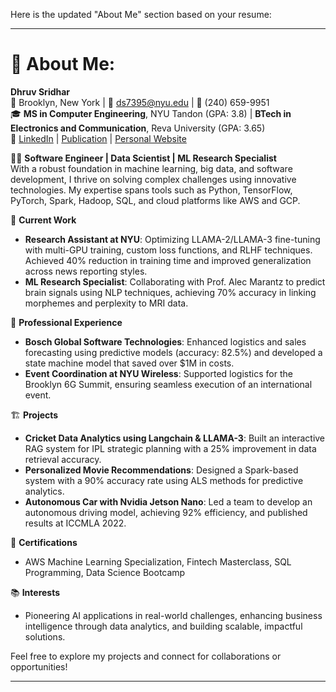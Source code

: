 Here is the updated "About Me" section based on your resume:

---

# 💫 About Me:
**Dhruv Sridhar**  
📍 Brooklyn, New York | 📧 ds7395@nyu.edu | 📱 (240) 659-9951  
🎓 **MS in Computer Engineering**, NYU Tandon (GPA: 3.8) | **BTech in Electronics and Communication**, Reva University (GPA: 3.65)  
🔗 [LinkedIn](https://www.linkedin.com/in/dhruv-sr/) | [Publication](https://doi.org/10.1109/ICCCMLA56841.2022.9989127) | [Personal Website](https://ds28-ops.github.io/)

👨‍💻 **Software Engineer | Data Scientist | ML Research Specialist**  
With a robust foundation in machine learning, big data, and software development, I thrive on solving complex challenges using innovative technologies. My expertise spans tools such as Python, TensorFlow, PyTorch, Spark, Hadoop, SQL, and cloud platforms like AWS and GCP.

🔬 **Current Work**  
- **Research Assistant at NYU**: Optimizing LLAMA-2/LLAMA-3 fine-tuning with multi-GPU training, custom loss functions, and RLHF techniques. Achieved 40% reduction in training time and improved generalization across news reporting styles.  
- **ML Research Specialist**: Collaborating with Prof. Alec Marantz to predict brain signals using NLP techniques, achieving 70% accuracy in linking morphemes and perplexity to MRI data.  

💼 **Professional Experience**  
- **Bosch Global Software Technologies**: Enhanced logistics and sales forecasting using predictive models (accuracy: 82.5%) and developed a state machine model that saved over $1M in costs.  
- **Event Coordination at NYU Wireless**: Supported logistics for the Brooklyn 6G Summit, ensuring seamless execution of an international event.

🏗️ **Projects**  
- **Cricket Data Analytics using Langchain & LLAMA-3**: Built an interactive RAG system for IPL strategic planning with a 25% improvement in data retrieval accuracy.  
- **Personalized Movie Recommendations**: Designed a Spark-based system with a 90% accuracy rate using ALS methods for predictive analytics.  
- **Autonomous Car with Nvidia Jetson Nano**: Led a team to develop an autonomous driving model, achieving 92% efficiency, and published results at ICCMLA 2022.

🏅 **Certifications**  
- AWS Machine Learning Specialization, Fintech Masterclass, SQL Programming, Data Science Bootcamp  

📚 **Interests**  
- Pioneering AI applications in real-world challenges, enhancing business intelligence through data analytics, and building scalable, impactful solutions.

Feel free to explore my projects and connect for collaborations or opportunities!

---
